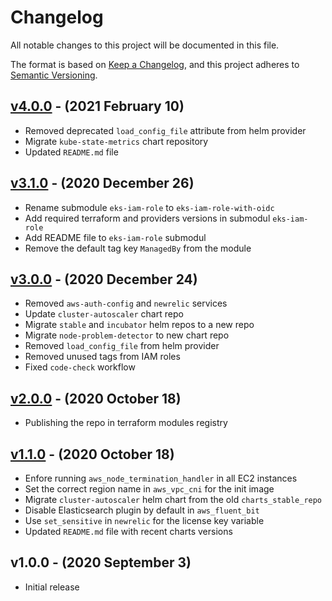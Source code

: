 # Changelog

All notable changes to this project will be documented in this file.

The format is based on [Keep a Changelog](https://keepachangelog.com/en/1.0.0/),
and this project adheres to [Semantic Versioning](https://semver.org/spec/v2.0.0.html).

## [v4.0.0](https://github.com/ahmad-hamade/terraform-eks-config/compare/v3.1.0...v4.0.0) - (2021 February 10)

* Removed deprecated `load_config_file` attribute from helm provider
* Migrate `kube-state-metrics` chart repository
* Updated `README.md` file

## [v3.1.0](https://github.com/ahmad-hamade/terraform-eks-config/compare/v3.0.0...v3.1.0) - (2020 December 26)

* Rename submodule `eks-iam-role` to `eks-iam-role-with-oidc`
* Add required terraform and providers versions in submodul `eks-iam-role`
* Add README file to `eks-iam-role` submodul
* Remove the default tag key `ManagedBy` from the module

## [v3.0.0](https://github.com/ahmad-hamade/terraform-eks-config/compare/v2.0.0...v3.0.0) - (2020 December 24)

* Removed `aws-auth-config` and `newrelic` services
* Update `cluster-autoscaler` chart repo
* Migrate `stable` and `incubator` helm repos to a new repo
* Migrate `node-problem-detector` to new chart repo
* Removed `load_config_file` from helm provider
* Removed unused tags from IAM roles
* Fixed `code-check` workflow

## [v2.0.0](https://github.com/ahmad-hamade/terraform-eks-config/compare/v1.1.0...v2.0.0) - (2020 October 18)

* Publishing the repo in terraform modules registry

## [v1.1.0](https://github.com/ahmad-hamade/terraform-eks-config/compare/v1.0.0...v1.1.0) - (2020 October 18)

* Enfore running `aws_node_termination_handler` in all EC2 instances
* Set the correct region name in `aws_vpc_cni` for the init image
* Migrate `cluster-autoscaler` helm chart from the old `charts_stable_repo`
* Disable Elasticsearch plugin by default in `aws_fluent_bit`
* Use `set_sensitive` in `newrelic` for the license key variable
* Updated `README.md` file with recent charts versions

## v1.0.0 - (2020 September 3)

* Initial release
